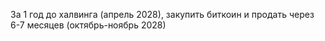 За 1 год до халвинга (апрель 2028), закупить биткоин и продать через 6-7 месяцев (октябрь-ноябрь 2028)